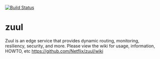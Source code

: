 [![Build Status](https://travis-ci.org/charleswhchan/zuul.svg?branch=1.x)](https://travis-ci.org/charleswhchan/zuul)

zuul
====

Zuul is an edge service that provides dynamic routing, monitoring, resiliency, security, and more.
Please view the wiki for usage, information, HOWTO, etc https://github.com/Netflix/zuul/wiki
